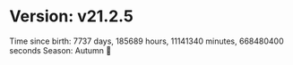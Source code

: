 # Version: v21.2.5
Time since birth: 7737 days, 185689 hours, 11141340 minutes, 668480400 seconds
Season: Autumn 🍁
